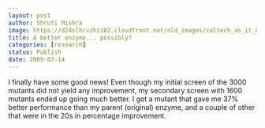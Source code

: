 ```yaml
---
layout: post
author: Shruti Mishra
image: https://d24slhcvzhzz82.cloudfront.net/old_images/caltech_as_it_happens/6a0105349b8251970b01157200ea5f970b.png
title: A better enzyme... possibly?
categories: [research]
status: Publish
date: 2009-07-14
---
```



I finally have some good news! Even though my initial screen of the 3000 mutants did not yield any improvement, my secondary screen with 1600 mutants ended up going much better. I got a mutant that gave me 37% better performance than my parent (original) enzyme, and a couple of other that were in the 20s in percentage improvement.

